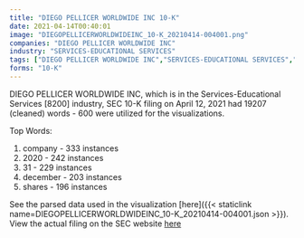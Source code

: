 ```yaml
---
title: "DIEGO PELLICER WORLDWIDE INC 10-K"
date: 2021-04-14T00:40:01
image: "DIEGOPELLICERWORLDWIDEINC_10-K_20210414-004001.png"
companies: "DIEGO PELLICER WORLDWIDE INC"
industry: "SERVICES-EDUCATIONAL SERVICES"
tags: ["DIEGO PELLICER WORLDWIDE INC","SERVICES-EDUCATIONAL SERVICES","04-12-2021","10-K"]
forms: "10-K"
---
```

DIEGO PELLICER WORLDWIDE INC, which is in the Services-Educational Services [8200] industry, SEC 10-K filing on April 12, 2021 had 19207 (cleaned) words - 600 were utilized for the visualizations.

Top Words:
1. company - 333 instances
2. 2020 - 242 instances
3. 31 - 229 instances
4. december - 203 instances
5. shares - 196 instances


See the parsed data used in the visualization [here]({{< staticlink name=DIEGOPELLICERWORLDWIDEINC_10-K_20210414-004001.json >}}).  
View the actual filing on the SEC website [here](https://www.sec.gov/Archives/edgar/data/1559172/0001731122-21-000565.txt)
